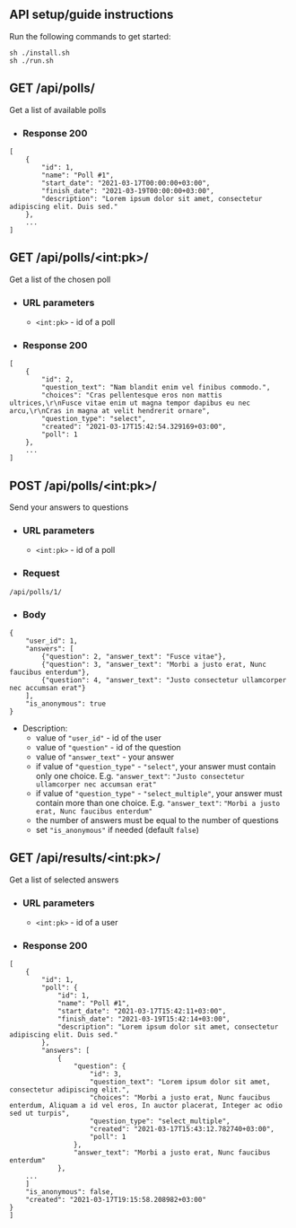 ## API setup/guide instructions

Run the following commands to get started:
```
sh ./install.sh
sh ./run.sh
```
## GET /api/polls/
Get a list of available polls 
* ### Response 200

```
[
    {
        "id": 1,
        "name": "Poll #1",
        "start_date": "2021-03-17T00:00:00+03:00",
        "finish_date": "2021-03-19T00:00:00+03:00",
        "description": "Lorem ipsum dolor sit amet, consectetur adipiscing elit. Duis sed."
    },
    ...
]
```
## GET /api/polls/\<int:pk>/
Get a list of the chosen poll
+ ### URL parameters
    + `<int:pk>` - id of a poll
* ### Response 200

```
[
    {
        "id": 2,
        "question_text": "Nam blandit enim vel finibus commodo.",
        "choices": "Cras pellentesque eros non mattis ultrices,\r\nFusce vitae enim ut magna tempor dapibus eu nec arcu,\r\nCras in magna at velit hendrerit ornare",
        "question_type": "select",
        "created": "2021-03-17T15:42:54.329169+03:00",
        "poll": 1
    },
    ...
]
```
## POST /api/polls/\<int:pk>/
Send your answers to questions

+ ### URL parameters
    + `<int:pk>` - id of a poll
+ ### Request
```
/api/polls/1/
```
+ ### Body
```
{
    "user_id": 1,
    "answers": [
        {"question": 2, "answer_text": "Fusce vitae"},
        {"question": 3, "answer_text": "Morbi a justo erat, Nunc faucibus enterdum"},
        {"question": 4, "answer_text": "Justo consectetur ullamcorper nec accumsan erat"}
    ],
    "is_anonymous": true
}
```
* Description:
    + value of `"user_id"` - id of the user
    + value of `"question"` - id of the question
    + value of `"answer_text"` - your answer
    + if value of `"question_type"` - `"select"`, your answer must contain only one choice. 
    E.g. `"answer_text"`: `"Justo consectetur ullamcorper nec accumsan erat"`
    + if value of `"question_type"` - `"select_multiple"`, your answer must contain more than one choice. 
    E.g. `"answer_text"`: `"Morbi a justo erat, Nunc faucibus enterdum"`
    + the number of answers must be equal to the number of questions
    + set `"is_anonymous"` if needed (default `false`)
## GET /api/results/\<int:pk>/
Get a list of selected answers
+ ### URL parameters
    + `<int:pk>` - id of a user
* ### Response 200

```
[
    {
        "id": 1,
        "poll": {
            "id": 1,
            "name": "Poll #1",
            "start_date": "2021-03-17T15:42:11+03:00",
            "finish_date": "2021-03-19T15:42:14+03:00",
            "description": "Lorem ipsum dolor sit amet, consectetur adipiscing elit. Duis sed."
        },
        "answers": [
            {
                "question": {
                    "id": 3,
                    "question_text": "Lorem ipsum dolor sit amet, consectetur adipiscing elit.",
                    "choices": "Morbi a justo erat, Nunc faucibus enterdum, Aliquam a id vel eros, In auctor placerat, Integer ac odio sed ut turpis",
                    "question_type": "select_multiple",
                    "created": "2021-03-17T15:43:12.782740+03:00",
                    "poll": 1
                },
                "answer_text": "Morbi a justo erat, Nunc faucibus enterdum"
            },
    ...
    ]
    "is_anonymous": false,
    "created": "2021-03-17T19:15:58.208982+03:00"
}
]
```
